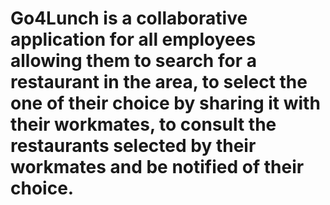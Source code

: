 # Go4Lunch is a collaborative application for all employees allowing them to search for a restaurant in the area, to select the one of their choice by sharing it with their workmates, to consult the restaurants selected by their workmates and be notified of their choice.
